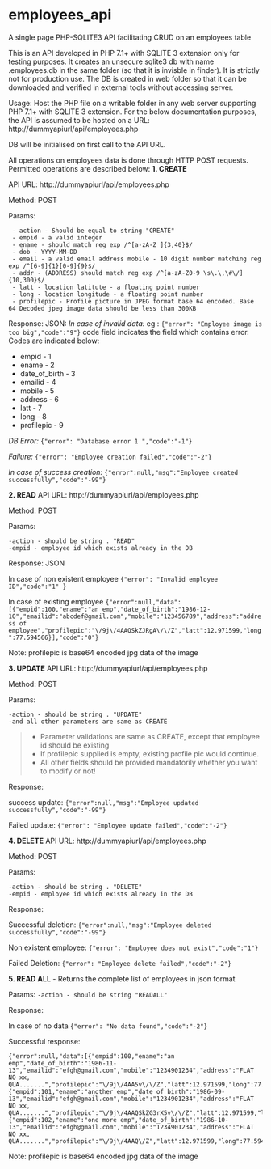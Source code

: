 # employees_api
A single page PHP-SQLITE3 API facilitating CRUD on an employees table

This is an API developed in PHP 7.1+ with SQLITE 3 extension only for testing purposes. It creates an unsecure sqlite3 db with name .employees.db in the same folder (so that it is invisble in finder). It is strictly not for production use. The DB is created in web folder so that it can be downloaded and verified in external tools without accessing server. 

Usage:
Host the PHP file on a writable folder in any web server supporting PHP 7.1+ with SQLITE 3 extension. For the below documentation purposes, the API is assumed to be hosted on a URL: http://dummyapiurl/api/employees.php

DB will be initialised on first call to the API URL.


All operations on employees data is done through HTTP POST requests. Permitted operations are described below:
**1. CREATE**

API URL: http://dummyapiurl/api/employees.php

Method: POST

Params: 

     - action - Should be equal to string "CREATE" 
     - empid - a valid integer
     - ename - should match reg exp /^[a-zA-Z ]{3,40}$/ 
     - dob - YYYY-MM-DD
     - email - a valid email address mobile - 10 digit number matching reg exp /^[6-9]{1}[0-9]{9}$/ 
     - addr - (ADDRESS) should match reg exp /^[a-zA-Z0-9 \s\.\,\#\/]{10,300}$/ 
     - latt - location latitute - a floating point number
     - long - location longitude - a floating point number
     - profilepic - Profile picture in JPEG format base 64 encoded. Base 64 Decoded jpeg image data should be less than 300KB

Response:
JSON: 
*In case of invalid data:*
eg : `{"error": "Employee image is too big","code":"9"}`
code field indicates the field which contains error. Codes are indicated below:

 - empid - 1 
 - ename - 2 
 - date_of_birth - 3  
 - emailid - 4 
 - mobile - 5 
 - address - 6 
 - latt - 7  
 - long - 8 
 - profilepic - 9
  
*DB Error:* `{"error": "Database error 1 ","code":"-1"}`

*Failure:* `{"error": "Employee creation failed","code":"-2"}`

*In case of success creation:*    `{"error":null,"msg":"Employee created successfully","code":"-99"}`

 **2. READ**
API URL: http://dummyapiurl/api/employees.php

Method: POST

Params: 

    -action - should be string . "READ"
    -empid - employee id which exists already in the DB

Response:
JSON

In case of non existent employee    `{"error": "Invalid employee ID","code":"1" }`

In case of existing employee 
`{"error":null,"data":[{"empid":100,"ename":"an emp","date_of_birth":"1986-12-10","emailid":"abcdef@gmail.com","mobile":"123456789","address":"address of employee","profilepic":"\/9j\/4AAQSkZJRgA\/\/Z","latt":12.971599,"long":77.594566}],"code":"0"}`

Note: profilepic is base64 encoded jpg data of the image

**3. UPDATE**
API URL: http://dummyapiurl/api/employees.php

Method: POST

Params: 

    -action - should be string . "UPDATE"
    -and all other parameters are same as CREATE

>  * Parameter validations are same as CREATE, except that employee id should be existing
>  * If profilepic supplied is empty, existing profile pic would continue.
>  * All other fields should be provided mandatorily whether you want to modify or not!

Response:

success update: `{"error":null,"msg":"Employee updated successfully","code":"-99"}`

Failed update: `{"error": "Employee update failed","code":"-2"}`

**4. DELETE**
API URL: http://dummyapiurl/api/employees.php

Method: POST

Params: 

    -action - should be string . "DELETE"
    -empid - employee id which exists already in the DB
Response:

Successful deletion: `{"error":null,"msg":"Employee deleted successfully","code":"-99"}`

Non existent employee: `{"error": "Employee does not exist","code":"1"}`

Failed Deletion: `{"error": "Employee delete failed","code":"-2"}`

**5. READ ALL** - Returns the complete list of employees in json format

Params: 
 `-action - should be string "READALL"`

Response: 

In case of no data  `{"error": "No data found","code":"-2"}`

Successful response: 

    {"error":null,"data":[{"empid":100,"ename":"an emp","date_of_birth":"1986-11-13","emailid":"efgh@gmail.com","mobile":"1234901234","address":"FLAT NO xx, QUA.......","profilepic":"\/9j\/4AA5v\/\/Z","latt":12.971599,"long":77.594566},{"empid":101,"ename":"another emp","date_of_birth":"1986-09-13","emailid":"efgh@gmail.com","mobile":"1234901234","address":"FLAT NO xx, QUA.......","profilepic":"\/9j\/4AAQSkZG3rX5v\/\/Z","latt":12.971599,"long":77.594566},{"empid":102,"ename":"one more emp","date_of_birth":"1986-10-13","emailid":"efgh@gmail.com","mobile":"1234901234","address":"FLAT NO xx, QUA.......","profilepic":"\/9j\/4AAQ\/Z","latt":12.971599,"long":77.594566}],"code":"0"}

Note: profilepic is base64 encoded jpg data of the image
